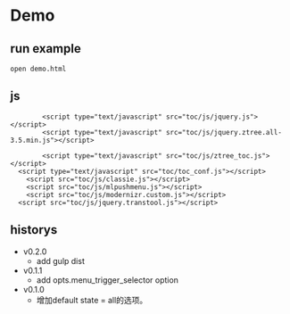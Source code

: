# Demo


## run example

	open demo.html
	
	
## js


			<script type="text/javascript" src="toc/js/jquery.js"></script>
			<script type="text/javascript" src="toc/js/jquery.ztree.all-3.5.min.js"></script>
			
			<script type="text/javascript" src="toc/js/ztree_toc.js"></script>
      <script type="text/javascript" src="toc/toc_conf.js"></script>
  		<script src="toc/js/classie.js"></script>
  		<script src="toc/js/mlpushmenu.js"></script>
  		<script src="toc/js/modernizr.custom.js"></script>
      <script src="toc/js/jquery.transtool.js"></script>

## historys


- v0.2.0
	- add gulp dist
- v0.1.1
	- add opts.menu_trigger_selector option
- v0.1.0
	- 增加default state = all的选项。
	

